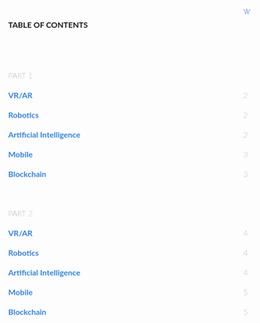 <style>
@import url('https://fonts.googleapis.com/css?family=Lato&display=swap');
</style>
<div style="font-family: 'Lato', sans-serif; font-weight:100; line-height: 2.5em; font-size: 16px;">
<div style = "content: ''; display: table; clear: both; width: 100%">
    <div style="float: left; width: 94%;"><h4>TABLE OF CONTENTS<h4></div>
    <div style="float: left; width: 5%; "><img src= '1.png'></img></div>
</div>

<br/>
PART 1
<div style = "content: ''; display: table; clear: both; width: 100%">
    <div style="float: left; width: 95%;"><a href="#example1" style="color:#2F83DE; text-decoration: none;"><b>VR/AR</b></a></div>
    <div style="float: left; width: 5%; ">2</div>
</div>
<div style = "content: ''; display: table; clear: both; width: 100%">
    <div style="float: left; width: 95%;"><a href="#example2" style="color:#2F83DE; text-decoration: none;"><b>Robotics</b></a></div>
    <div style="float: left; width: 5%; ">2</div>
</div>
<div style = "content: ''; display: table; clear: both; width: 100%">
    <div style="float: left; width: 95%;"><a href="#example3" style="color:#2F83DE; text-decoration: none;"><b>Artificial Intelligence</b></a></div>
    <div style="float: left; width: 5%; ">2</div>
</div>
<div style = "content: ''; display: table; clear: both; width: 100%">
    <div style="float: left; width: 95%;"><a href="#example4" style="color:#2F83DE; text-decoration: none;"><b>Mobile</b></a></div>
    <div style="float: left; width: 5%; ">3</div>
</div>
<div style = "content: ''; display: table; clear: both; width: 100%">
    <div style="float: left; width: 95%;"><a href="#example5" style="color:#2F83DE; text-decoration: none;"><b>Blockchain</b></a></div>
    <div style="float: left; width: 5%; ">3</div>
</div>

<br/>
PART 2

<div style = "content: ''; display: table; clear: both; width: 100%">
    <div style="float: left; width: 95%;"><a href="#example6" style="color:#2F83DE; text-decoration: none;"><b>VR/AR</b></a></div>
    <div style="float: left; width: 5%; ">4</div>
</div>
<div style = "content: ''; display: table; clear: both; width: 100%">
    <div style="float: left; width: 95%;"><a href="#example7" style="color:#2F83DE; text-decoration: none;"><b>Robotics</b></a></div>
    <div style="float: left; width: 5%; ">4</div>
</div>
<div style = "content: ''; display: table; clear: both; width: 100%">
    <div style="float: left; width: 95%;"><a href="#example8" style="color:#2F83DE; text-decoration: none;"><b>Artificial Intelligence</b></a></div>
    <div style="float: left; width: 5%; ">4</div>
</div>
<div style = "content: ''; display: table; clear: both; width: 100%">
    <div style="float: left; width: 95%;"><a href="#example9" style="color:#2F83DE; text-decoration: none;"><b>Mobile</b></a></div>
    <div style="float: left; width: 5%; ">5</div>
</div>
<div style = "content: ''; display: table; clear: both; width: 100%">
    <div style="float: left; width: 95%;"><a href="#example10" style="color:#2F83DE; text-decoration: none;"><b>Blockchain</b></a></div>
    <div style="float: left; width: 5%; ">5</div>
</div>

</div>
